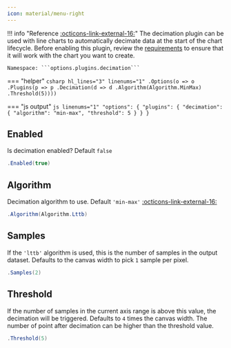 ```yaml
---
icon: material/menu-right
---
```


!!! info "Reference [:octicons-link-external-16:](https://www.chartjs.org/docs/latest/configuration/decimation.html)"
	The decimation plugin can be used with line charts to automatically decimate data at the start of the chart lifecycle. 
	Before enabling this plugin, review the [requirements](https://www.chartjs.org/docs/latest/configuration/decimation.html#requirements) to ensure that it will work with the chart you want to create.
	
	Namespace: ```options.plugins.decimation```
	
=== "helper"
	```csharp hl_lines="3" linenums="1"
	.Options(o => o
		.Plugins(p => p
			.Decimation(d => d
				.Algorithm(Algorithm.MinMax)
				.Threshold(5))))
	```

=== "js output"
	```js linenums="1"
	"options": {
		"plugins": {
		  "decimation": {
			"algorithm": "min-max",
			"threshold": 5
		  }
		}
	  }
	```

## Enabled
Is decimation enabled? Default ```false```
```csharp
.Enabled(true)
```

## Algorithm
Decimation algorithm to use. Default ```'min-max'```
[:octicons-link-external-16:](https://www.chartjs.org/docs/latest/configuration/decimation.html#decimation-algorithms)
```csharp
.Algorithm(Algorithm.Lttb)
```

## Samples
If the ```'lttb'``` algorithm is used, this is the number of samples in the output dataset. 
Defaults to the canvas width to pick ```1``` sample per pixel.
```csharp
.Samples(2)
```

## Threshold
If the number of samples in the current axis range is above this value, the decimation will be triggered. 
Defaults to ```4``` times the canvas width.
The number of point after decimation can be higher than the threshold value.
```csharp
.Threshold(5)
```

